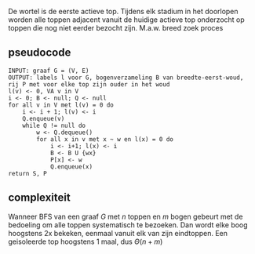 De wortel is de eerste actieve top. Tijdens elk stadium in het doorlopen worden alle toppen adjacent vanuit de huidige actieve top onderzocht op toppen die nog niet eerder bezocht zijn. M.a.w. breed zoek proces

## pseudocode
```
INPUT: graaf G = (V, E)
OUTPUT: labels l voor G, bogenverzameling B van breedte-eerst-woud, rij P met voor elke top zijn ouder in het woud
l(v) <- 0, VA v in V
i <- 0; B <- null; Q <- null
for all v in V met l(v) = 0 do
	i <- i + 1; l(v) <- i
	Q.enqueue(v)
	while Q != null do
		w <- Q.dequeue()
		for all x in v met x ~ w en l(x) = 0 do
			i <- i+1; l(x) <- i
			B <- B U {wx}
			P[x] <- w
			Q.enqueue(x)
return S, P
```

## complexiteit
Wanneer BFS van een graaf $G$ met $n$ toppen en $m$ bogen gebeurt met de bedoeling om alle toppen systematisch te bezoeken. Dan wordt elke boog hoogstens 2x bekeken, eenmaal vanuit elk van zijn eindtoppen. Een geisoleerde top hoogstens 1 maal, dus $\Theta(n+m)$ 